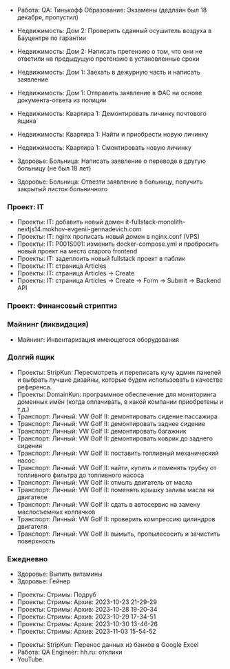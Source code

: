 + Работа: QA: Тинькофф Образование: Экзамены (дедлайн был 18 декабря, пропустил)

+ Недвижимость: Дом 2: Проверить сданный осушитель воздуха в Бауцентре по гарантии
+ Недвижимость: Дом 2: Написать претензию о том, что они не ответили на предыдущую претензию в установленные сроки

- Недвижимость: Дом 1: Заехать в дежурную часть и написать заявление
- Недвижимость: Дом 1: Отправить заявление в ФАС на основе документа-ответа из полиции

- Недвижимость: Квартира 1: Демонтировать личинку почтового ящика
- Недвижимость: Квартира 1: Найти и приобрести новую личинку
- Недвижимость: Квартира 1: Смонтировать новую личинку

- Здоровье: Больница: Написать заявление о переводе в другую больницу (не был 18 лет)
- Здоровье: Больница: Отвезти заявление в больницу, получить закрытый листок больничного

### Проект: IT

+ Проекты: IT: добавить новый домен it-fullstack-monolith-nextjs14.mokhov-evgenii-gennadevich.com
+ Проекты: IT: nginx прописать новый домен в nginx.conf (VPS)
+ Проекты: IT: P001S001: изменить docker-compose.yml и пробросить новый проект на место старого frontend
+ Проекты: IT: задеплоить новый fullstack проект в паблик
+ Проекты: IT: страница Articles
+ Проекты: IT: страница Articles -> Create
+ Проекты: IT: страница Articles -> Create -> Form -> Submit -> Backend API

### Проект: Финансовый стриптиз

### Майнинг (ликвидация)

- Майнинг: Инвентаризация имеющегося оборудования

### Долгий ящик

- Проекты: StripKun: Пересмотреть и переписать кучу админ панелей и выбрать лучшие дизайны, которые будем использовать в качестве референса.
- Проекты: DomainKun: программное обеспечение для мониторинга доменных имён (когда оплачивать, в какой компании приобретены и т.д.)
- Транспорт: Личный: VW Golf II: демонтировать сидение пассажира
- Транспорт: Личный: VW Golf II: демонтировать заднее сидение
- Транспорт: Личный: VW Golf II: демонтировать багажник
- Транспорт: Личный: VW Golf II: демонтировать коврик до заднего сидения
- Транспорт: Личный: VW Golf II: поставить топливный механический насос
- Транспорт: Личный: VW Golf II: найти, купить и поменять трубку от топливного фильтра до топливного насоса
- Транспорт: Личный: VW Golf II: отмыть двигатель от масла
- Транспорт: Личный: VW Golf II: поменять крышку залива масла на двигателе
- Транспорт: Личный: VW Golf II: сдать в автосервис на замену маслосъемных колпачков
- Транспорт: Личный: VW Golf II: проверить компрессию цилиндров двигателя
- Транспорт: Личный: VW Golf II: вымыть, пропылесосить и зачистить поверхность

### Ежедневно
- Здоровье: Выпить витамины
- Здоровье: Гейнер
+ Проекты: Стримы: Подруб
+ Проекты: Стримы: Архив: 2023-10-23 21-29-29
+ Проекты: Стримы: Архив: 2023-10-28 19-20-34
+ Проекты: Стримы: Архив: 2023-10-29 17-34-51
+ Проекты: Стримы: Архив: 2023-10-30 13-46-26
+ Проекты: Стримы: Архив: 2023-11-03 15-54-52
- Проекты: StripKun: Перенос данных из банков в Google Excel
- Работа: QA Engineer: hh.ru: отклики
- YouTube: